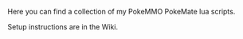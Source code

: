 Here you can find a collection of my PokeMMO PokeMate lua scripts.

Setup instructions are in the Wiki.
